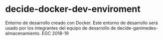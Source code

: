 # decide-docker-dev-enviroment
Entorno de desarrollo creado con Docker. Este entorno de desarrollo será usado por los integrantes del equipo de desarrollo de decide-ganimedes-almacenamiento. EGC 2018-19
